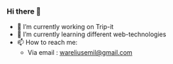 ### Hi there 👋

- 🔭 I’m currently working on Trip-it
- 🌱 I’m currently learning different web-technologies
- 📫 How to reach me: 
  - Via email : wareliusemil@gmail.com

